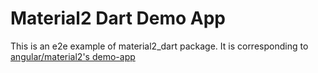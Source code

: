 # Material2 Dart Demo App

This is an e2e example of material2_dart package. It is corresponding to [angular/material2's demo-app](https://github.com/angular/material2/tree/master/src/demo-app)